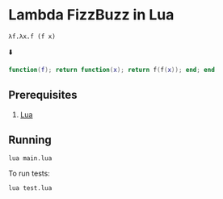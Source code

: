 # Lambda FizzBuzz in Lua

```
λf.λx.f (f x)
```
⬇️
```lua
function(f); return function(x); return f(f(x)); end; end
```

## Prerequisites

1. [Lua](https://www.lua.org/)

## Running

```
lua main.lua
```

To run tests:

```
lua test.lua
```
